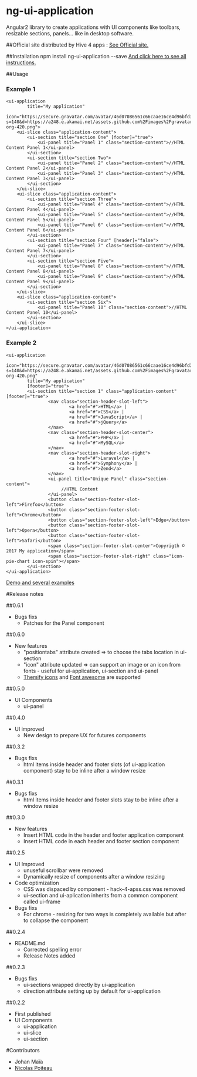 # ng-ui-application
Angular2 library to create applications with UI components like toolbars, resizable sections, panels... like in desktop software.

##Official site
distributed by Hive 4 apps :
[See Official site.](http://hive-4-apps.org/ng-ui-application)

##Installation
    npm install ng-ui-application --save
[And click here to see all instructions.](http://hive-4-apps.org/ng-ui-application/how-to-install-ng-ui-application)

##Usage
### Example 1  
    <ui-application 
            title="My application" 
            icon="https://secure.gravatar.com/avatar/46d07086561c66caae16ce4d96bfd345?s=140&d=https://a248.e.akamai.net/assets.github.com%2Fimages%2Fgravatars%2Fgravatar-org-420.png">
        <ui-slice class="application-content">
            <ui-section title="section One" [footer]="true">
                <ui-panel title="Panel 1" class="section-content">//HTML Content Panel 1</ui-panel>
            </ui-section>
            <ui-section title="section Two">
                <ui-panel title="Panel 2" class="section-content">//HTML Content Panel 2</ui-panel>
                <ui-panel title="Panel 3" class="section-content">//HTML Content Panel 3</ui-panel>
            </ui-section>
        </ui-slice>
        <ui-slice class="application-content">
            <ui-section title="section Three">
                <ui-panel title="Panel 4" class="section-content">//HTML Content Panel 4</ui-panel>
                <ui-panel title="Panel 5" class="section-content">//HTML Content Panel 5</ui-panel>
                <ui-panel title="Panel 6" class="section-content">//HTML Content Panel 6</ui-panel>
            </ui-section>
            <ui-section title="section Four" [header]="false">
                <ui-panel title="Panel 7" class="section-content">//HTML Content Panel 7</ui-panel>
            </ui-section>
            <ui-section title="section Five">
                <ui-panel title="Panel 8" class="section-content">//HTML Content Panel 8</ui-panel>
                <ui-panel title="Panel 9" class="section-content">//HTML Content Panel 9</ui-panel>
            </ui-section>
        </ui-slice>   
        <ui-slice class="application-content">
            <ui-section title="section Six">
                <ui-panel title="Panel 10" class="section-content">//HTML Content Panel 10</ui-panel>
            </ui-section>
        </ui-slice>
    </ui-application>
### Example 2
    <ui-application 
            icon="https://secure.gravatar.com/avatar/46d07086561c66caae16ce4d96bfd345?s=140&d=https://a248.e.akamai.net/assets.github.com%2Fimages%2Fgravatars%2Fgravatar-org-420.png"
            title="My application"
            [footer]="true">
            <ui-section title="section 1" class="application-content" [footer]="true">
                    <nav class="section-header-slot-left">
                            <a href="#">HTML</a> |
                            <a href="#">CSS</a> |
                            <a href="#">JavaScript</a> |
                            <a href="#">jQuery</a>
                    </nav>
                    <nav class="section-header-slot-center">
                            <a href="#">PHP</a> |
                            <a href="#">MySQL</a>
                    </nav>
                    <nav class="section-header-slot-right">
                            <a href="#">Laravel</a> |
                            <a href="#">Symphony</a> |
                            <a href="#">Zend</a>
                    </nav>
                    <ui-panel title="Unique Panel" class="section-content">
                         //HTML Content   
                    </ui-panel>
                    <button class="section-footer-slot-left">Firefox</button>
                    <button class="section-footer-slot-left">Chrome</button>
                    <button class="section-footer-slot-left">Edge</button>
                    <button class="section-footer-slot-left">Opera</button>
                    <button class="section-footer-slot-left">Safari</button>
                    <span class="section-footer-slot-center">Copyrigth © 2017 My application</span>
                    <span class="section-footer-slot-right" class="icon-pie-chart icon-spin"></span>    
            </ui-section>
    </ui-application>

[Demo and several examples](http://hive-4-apps.org/ng-ui-application/demo)

#Release notes

##0.6.1
* Bugs fixs
  * Patches for the Panel component

##0.6.0
* New features
    * "positiontabs" attribute created => to choose the tabs location in ui-section
    * "icon" attribute updated => can support an image or an icon from fonts - useful for ui-application, ui-section and ui-panel
    * [Themify icons](https://themify.me/themify-icons) and [Font awesome](http://fontawesome.io/icons/) are supported 

##0.5.0
* UI Components
    * ui-panel

##0.4.0
* UI improved
    * New design to prepare UX for futures components

##0.3.2
* Bugs fixs
  * html items inside header and footer slots (of ui-application component) stay to be inline after a window resize



##0.3.1
* Bugs fixs
  * html items inside header and footer slots stay to be inline after a window resize

##0.3.0
* New features
  * Insert HTML code in the header and footer application component
  * Insert HTML code in each header and footer section component

##0.2.5
* UI Improved
  * unuseful scrollbar were removed
  * Dynamically resize of components after a window resizing
* Code optimization
  * CSS was dispaced by component - hack-4-apss.css was removed
  * ui-section and ui-aplication inherits from a common component called ui-frame
* Bugs fixs
  * For chrome - resizing for two ways is completely available but after to collapse the component

##0.2.4
* README.md
  * Corrected spelling error
  * Release Notes added

##0.2.3
* Bugs fixs
  * ui-sections wrapped directly by ui-application
  * direction attribute setting up by default for ui-application

##0.2.2
* First published
* UI Components
  * ui-application
  * ui-slice
  * ui-section

#Contributors

* Johan Maïa
* [Nicolas Poiteau](http://www.nico-webmaster.fr/)

